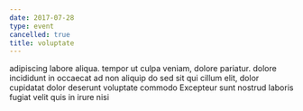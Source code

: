 ```yaml
---
date: 2017-07-28
type: event
cancelled: true
title: voluptate
---
```

adipiscing labore aliqua. tempor ut culpa veniam, dolore pariatur. dolore incididunt in occaecat ad non aliquip do sed sit qui cillum elit, dolor cupidatat dolor deserunt voluptate commodo Excepteur sunt nostrud laboris fugiat velit quis in irure nisi